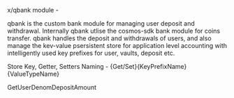 
x/qbank module - 

qbank is the custom bank module for managing user deposit and withdrawal. Internally qbank utlise 
the cosmos-sdk bank module for coins transfer. qbank handles the deposit and withdrawals of users, and also manage the kev-value psersistent store for application level accounting with intelligently used key prefixes for user, vaults, deposit etc. 

Store Key, Getter, Setters Naming - 
{Get/Set}{KeyPrefixName}{ValueTypeName} 

GetUserDenomDepositAmount

